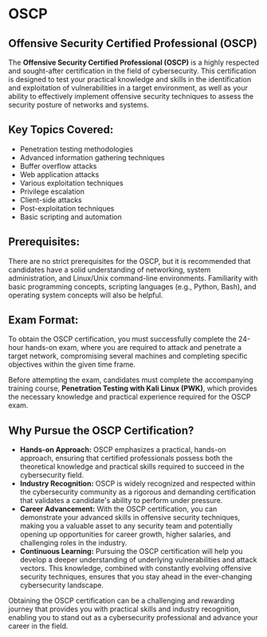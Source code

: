 # OSCP

## Offensive Security Certified Professional (OSCP)

The **Offensive Security Certified Professional (OSCP)** is a highly respected and sought-after certification in the field of cybersecurity. This certification is designed to test your practical knowledge and skills in the identification and exploitation of vulnerabilities in a target environment, as well as your ability to effectively implement offensive security techniques to assess the security posture of networks and systems.

## Key Topics Covered:

- Penetration testing methodologies
- Advanced information gathering techniques
- Buffer overflow attacks
- Web application attacks
- Various exploitation techniques
- Privilege escalation
- Client-side attacks
- Post-exploitation techniques
- Basic scripting and automation

## Prerequisites:

There are no strict prerequisites for the OSCP, but it is recommended that candidates have a solid understanding of networking, system administration, and Linux/Unix command-line environments. Familiarity with basic programming concepts, scripting languages (e.g., Python, Bash), and operating system concepts will also be helpful.

## Exam Format:

To obtain the OSCP certification, you must successfully complete the 24-hour hands-on exam, where you are required to attack and penetrate a target network, compromising several machines and completing specific objectives within the given time frame.

Before attempting the exam, candidates must complete the accompanying training course, **Penetration Testing with Kali Linux (PWK)**, which provides the necessary knowledge and practical experience required for the OSCP exam.

## Why Pursue the OSCP Certification?

- **Hands-on Approach:** OSCP emphasizes a practical, hands-on approach, ensuring that certified professionals possess both the theoretical knowledge and practical skills required to succeed in the cybersecurity field.
- **Industry Recognition:** OSCP is widely recognized and respected within the cybersecurity community as a rigorous and demanding certification that validates a candidate's ability to perform under pressure.
- **Career Advancement:** With the OSCP certification, you can demonstrate your advanced skills in offensive security techniques, making you a valuable asset to any security team and potentially opening up opportunities for career growth, higher salaries, and challenging roles in the industry.
- **Continuous Learning:** Pursuing the OSCP certification will help you develop a deeper understanding of underlying vulnerabilities and attack vectors. This knowledge, combined with constantly evolving offensive security techniques, ensures that you stay ahead in the ever-changing cybersecurity landscape.

Obtaining the OSCP certification can be a challenging and rewarding journey that provides you with practical skills and industry recognition, enabling you to stand out as a cybersecurity professional and advance your career in the field.
